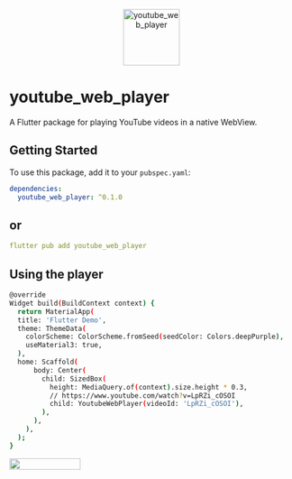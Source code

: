 <p align="center">
    <img src="https://i.ibb.co/rdQfwSg/icon-512.png" height="100" alt="youtube_web_player" />
</p>

# youtube_web_player

A Flutter package for playing YouTube videos in a native WebView.

## Getting Started

To use this package, add it to your `pubspec.yaml`:

```yaml
dependencies:
  youtube_web_player: ^0.1.0
```
## or
```yaml
flutter pub add youtube_web_player
```

## Using the player
```bash
@override
Widget build(BuildContext context) {
  return MaterialApp(
  title: 'Flutter Demo',
  theme: ThemeData(
    colorScheme: ColorScheme.fromSeed(seedColor: Colors.deepPurple),
    useMaterial3: true,
  ),
  home: Scaffold(
      body: Center(
        child: SizedBox(
          height: MediaQuery.of(context).size.height * 0.3,
          // https://www.youtube.com/watch?v=LpRZi_cOSOI
          child: YoutubeWebPlayer(videoId: 'LpRZi_cOSOI'),
        ),
      ),
    ),
  );
}
```

<div style="display: flex;">
    <img src="https://i.ibb.co/VtXzYp0/image-18-12-24-12-51.png" width="50%" alt=""/>
</div>
